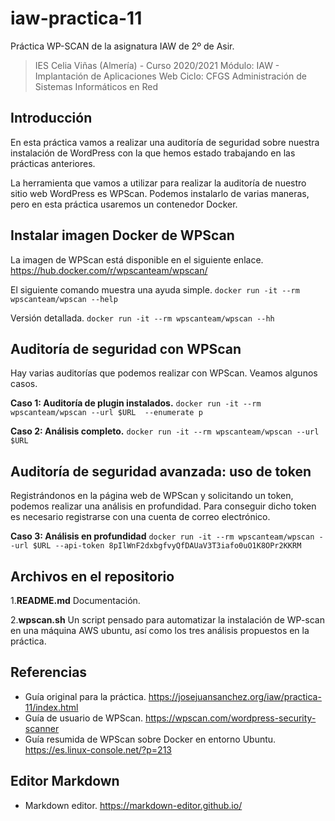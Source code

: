 # iaw-practica-11
Práctica WP-SCAN de la asignatura IAW de 2º de Asir.

> IES Celia Viñas (Almería) - Curso 2020/2021
Módulo: IAW - Implantación de Aplicaciones Web
Ciclo: CFGS Administración de Sistemas Informáticos en Red

**Introducción**
------------
En esta práctica vamos a realizar una auditoría de seguridad sobre nuestra instalación de WordPress con la que hemos estado trabajando en las prácticas anteriores.

La herramienta que vamos a utilizar para realizar la auditoría de nuestro sitio web WordPress es WPScan. Podemos instalarlo de varias maneras, pero en esta práctica usaremos un contenedor Docker.

**Instalar imagen Docker de WPScan**
------------
La imagen de WPScan está disponible en el siguiente enlace.
https://hub.docker.com/r/wpscanteam/wpscan/

El siguiente comando muestra una ayuda simple.
`docker run -it --rm wpscanteam/wpscan --help`

Versión detallada.
`docker run -it --rm wpscanteam/wpscan --hh`

**Auditoría de seguridad con WPScan**
------------
Hay varias auditorías que podemos realizar con WPScan. Veamos algunos casos.

**Caso 1: Auditoría de plugin instalados.**
`docker run -it --rm wpscanteam/wpscan --url $URL  --enumerate p`

**Caso 2: Análisis completo.**
`docker run -it --rm wpscanteam/wpscan --url $URL`

**Auditoría de seguridad avanzada: uso de token**
------------
Registrándonos en la página web de WPScan y solicitando un token, podemos realizar una análisis en profundidad. Para conseguir dicho token es necesario registrarse con una cuenta de correo electrónico.

**Caso 3: Análisis en profundidad**
`docker run -it --rm wpscanteam/wpscan --url $URL --api-token 8pIlWnF2dxbgfvyQfDAUaV3T3iafo0uO1K8OPr2KKRM`

**Archivos en el repositorio**
------------
1.**README.md** Documentación.
  
2.**wpscan.sh** Un script pensado para automatizar la instalación de WP-scan en una máquina AWS ubuntu, así como los tres análisis propuestos en la práctica.

**Referencias**
------------
- Guía original para la práctica.
https://josejuansanchez.org/iaw/practica-11/index.html
- Guía de usuario de WPScan.
https://wpscan.com/wordpress-security-scanner
- Guía resumida de WPScan sobre Docker en entorno Ubuntu.
https://es.linux-console.net/?p=213


**Editor Markdown**
------------
- Markdown editor.
https://markdown-editor.github.io/
